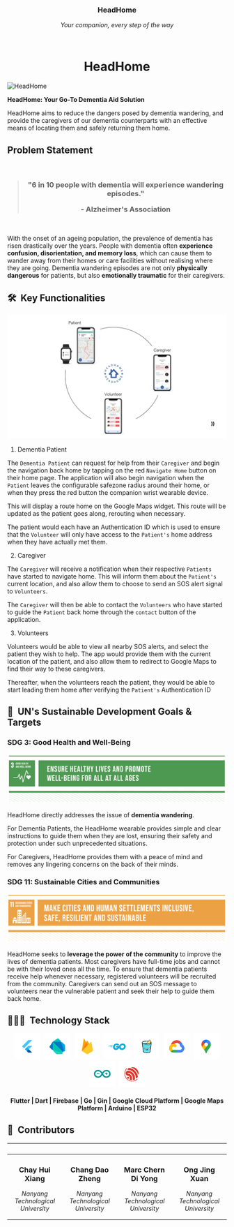 <br>
<div align="center">
    <div >
        <img width="200px" src="https://firebasestorage.googleapis.com/v0/b/gsc23-12e94.appspot.com/o/members%2Fheadhome_square.png?alt=media&token=96a55b42-7c9f-4e68-b41f-d986efe79c01" alt=""/>
    </div>
    <div>
            <h3><b>HeadHome</b></h3>
            <p><i>Your companion, every step of the way</i></p>
    </div>      
</div>
<br>
<h1 align="center">HeadHome</h1>

![HeadHome](assets/HeadHome.png)

**HeadHome: Your Go-To Dementia Aid Solution**

HeadHome aims to reduce the dangers posed by dementia wandering, and provide the caregivers of our dementia counterparts with an effective means of locating them and safely returning them home.

## Problem Statement
<br/>
<blockquote align='center'>
<h3>"6 in 10 people with dementia will experience wandering episodes." 

\- Alzheimer's Association
</h3>
</blockquote>
<br/>

With the onset of an ageing population, the prevalence of dementia has risen drastically over the years. People with dementia often **experience confusion, disorientation, and memory loss**, which can cause them to wander away from their homes or care facilities without realising where they are going. Dementia wandering episodes are not only **physically dangerous** for patients, but also **emotionally traumatic** for their caregivers.

## 🛠️ &nbsp;Key Functionalities

![Key Functionalities](assets/Key_Functionalities.jpg)

1. Dementia Patient

The `Dementia Patient` can request for help from their `Caregiver` and begin the navigation back home by tapping on the red `Navigate Home` button on their home page. The application will also begin navigation when the `Patient` leaves the configurable safezone radius around their home, or when they press the red button the companion wrist wearable device.

This will display a route home on the Google Maps widget. This route will be updated as the patient goes along, rerouting when necessary.

The patient would each have an Authentication ID which is used to ensure that the `Volunteer` will only have access to the `Patient's` home address when they have actually met them. 

2. Caregiver

The `Caregiver` will receive a notification when their respective `Patients` have started to navigate home. This will inform them about the `Patient's` current location, and also allow them to choose to send an SOS alert signal to `Volunteers`. 

The `Caregiver` will then be able to contact the `Volunteers` who have started to guide the `Patient` back home through the `contact` button of the application. 

3. Volunteers

Volunteers would be able to view all nearby SOS alerts, and select the patient they wish to help. The app would provide them with the current location of the patient, and also allow them to redirect to Google Maps to find their way to these caregivers. 

Thereafter, when the volunteers reach the patient, they would be able to start leading them home after verifying the `Patient's` Authentication ID

## 🎯 &nbsp;UN's Sustainable Development Goals & Targets

### SDG 3: Good Health and Well-Being

![SDG3](assets/SDG3.png)

HeadHome directly addresses the issue of **dementia wandering**.

For Dementia Patients, the HeadHome wearable provides simple and clear instructions to guide them when they are lost, ensuring their safety and protection under such unprecedented situations.

For Caregivers, HeadHome provides them with a peace of mind and removes any lingering concerns on the back of their minds.

### SDG 11: Sustainable Cities and Communities

![SDG11](assets/SDG11.png)

HeadHome seeks to **leverage the power of the community** to improve the lives of dementia patients. Most caregivers have full-time jobs and cannot be with their loved ones all the time. To ensure that dementia patients receive help whenever necessary, registered volunteers will be recruited from the community. Caregivers can send out an SOS message to volunteers near the vulnerable patient and seek their help to guide them back home. 


## 👨🏻‍💻 &nbsp;Technology Stack

<div align="center">
<kbd>
<img src="./assets/icons/Flutter.png" height="60" />
</kbd>
<kbd>
<img src="./assets/icons/Dart.png" height="60" />
</kbd>
<kbd>
<img src="./assets/icons/Firebase.png" height="60" />
</kbd>
<kbd>
<img src="./assets/icons/Go.png" height="60" />
</kbd>
<kbd>
<img src="./assets/icons/Gin.png" height="60" />
</kbd>
<kbd>
<img src="./assets/icons/GCP.png" height="60" />
</kbd>
<kbd>
<img src="./assets/icons/Maps.png" height="60" />
</kbd>
<kbd>
<img src="./assets/icons/Arduino.png" height="60" />
</kbd>
<kbd>
<img src="./assets/icons/ESP32.png" height="60" />
</kbd>
</div>
<div align="center">
<h4>Flutter | Dart | Firebase | Go | Gin | Google Cloud Platform | Google Maps Platform | Arduino | ESP32</h4>
</div>

## 👥 &nbsp;Contributors

|<img width="180px" src="https://firebasestorage.googleapis.com/v0/b/gsc23-12e94.appspot.com/o/members%2Fhuixiang.jpeg?alt=media&token=96a55b42-7c9f-4e68-b41f-d986efe79c01" alt=""/>|<img width="180px" src="https://firebasestorage.googleapis.com/v0/b/gsc23-12e94.appspot.com/o/members%2Fdaozheng.jpeg?alt=media&token=96a55b42-7c9f-4e68-b41f-d986efe79c01" alt=""/>|<img width="180px" src="https://firebasestorage.googleapis.com/v0/b/gsc23-12e94.appspot.com/o/members%2Fmarc.jpeg?alt=media&token=96a55b42-7c9f-4e68-b41f-d986efe79c01" alt=""/>| <img width="180px" src="https://firebasestorage.googleapis.com/v0/b/gsc23-12e94.appspot.com/o/members%2Fjingxuan.jpeg?alt=media&token=96a55b42-7c9f-4e68-b41f-d986efe79c01" alt=""/>
|--------------------------|--------------------------|--------------------------|--------------------------|
|<div align="center"> <h3><b>Chay Hui Xiang</b></h3><p><i>Nanyang Technological University</i></p></div>|<div align="center"><h3><b>Chang Dao Zheng</b></h3><p><i>Nanyang Technological University</i></p></div>|<div align="center"><h3><b>Marc Chern Di Yong</b></h3><p><i>Nanyang Technological University</i></p></div>|<div align="center"><h3><b>Ong Jing Xuan</b></h3><p><i>Nanyang Technological University</i></p></div>|
